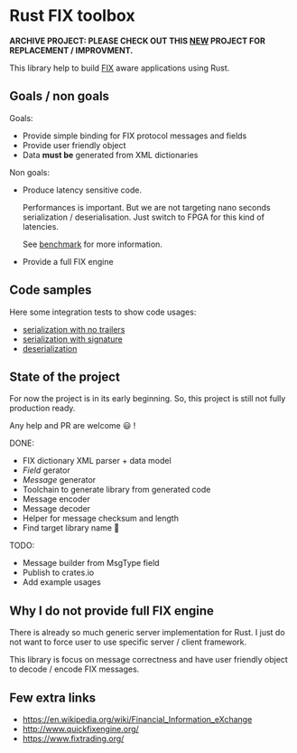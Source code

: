 # Rust FIX toolbox

**ARCHIVE PROJECT: PLEASE CHECK OUT THIS [NEW](https://github.com/arthurlm/quickfix-rs/) PROJECT FOR REPLACEMENT / IMPROVMENT.**

This library help to build [FIX](https://www.fixtrading.org/) aware applications using Rust.

## Goals / non goals

Goals:

- Provide simple binding for FIX protocol messages and fields
- Provide user friendly object
- Data **must be** generated from XML dictionaries

Non goals:

- Produce latency sensitive code.

  Performances is important. But we are not targeting nano seconds
  serialization / deserialisation. Just switch to FPGA for this kind
  of latencies.

  See [benchmark](https://github.com/arthurlm/openfix-rs/wiki/Benchmark-results) for more information.

- Provide a full FIX engine

## Code samples

Here some integration tests to show code usages:

- [serialization with no trailers](./openfix-messages/tests/serialize_empty_trailers.rs)
- [serialization with signature](./openfix-messages/tests/serialize_with_trailers.rs)
- [deserialization](./openfix-messages/tests/deserialize.rs)

## State of the project

For now the project is in its early beginning.
So, this project is still not fully production ready.

Any help and PR are welcome :smiley: !

DONE:

- FIX dictionary XML parser + data model
- _Field_ gerator
- _Message_ generator
- Toolchain to generate library from generated code
- Message encoder
- Message decoder
- Helper for message checksum and length
- Find target library name :thinking:

TODO:

- Message builder from MsgType field
- Publish to crates.io
- Add example usages

## Why I do not provide full FIX engine

There is already so much generic server implementation for Rust.
I just do not want to force user to use specific server / client framework.

This library is focus on message correctness and have user friendly object to decode / encode FIX messages.

## Few extra links

- <https://en.wikipedia.org/wiki/Financial_Information_eXchange>
- <http://www.quickfixengine.org/>
- <https://www.fixtrading.org/>
